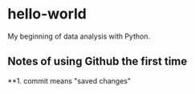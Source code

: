 # hello-world
My beginning of data analysis with Python.

## Notes of using Github the first time
**1. commit means "saved changes"
